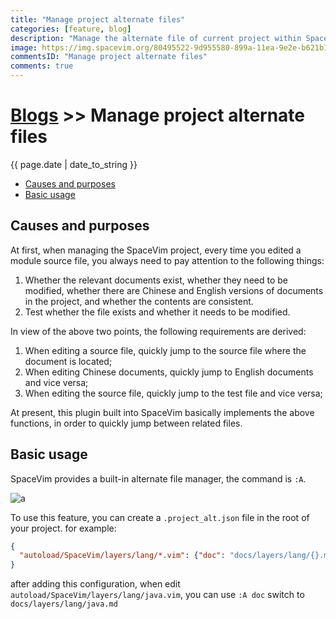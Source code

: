 ```yaml
---
title: "Manage project alternate files"
categories: [feature, blog]
description: "Manage the alternate file of current project within SpaceVim."
image: https://img.spacevim.org/80495522-9d955580-899a-11ea-9e2e-b621b1d821d8.png
commentsID: "Manage project alternate files"
comments: true
---
```


# [Blogs](../blog/) >> Manage project alternate files

{{ page.date | date_to_string }}


<!-- vim-markdown-toc GFM -->

- [Causes and purposes](#causes-and-purposes)
- [Basic usage](#basic-usage)

<!-- vim-markdown-toc -->

## Causes and purposes

At first, when managing the SpaceVim project,
every time you edited a module source file,
you always need to pay attention to the following things:

1. Whether the relevant documents exist, whether they need to be modified, whether there are Chinese and English versions of documents in the project, and whether the contents are consistent.
2. Test whether the file exists and whether it needs to be modified.

In view of the above two points, the following requirements are derived:

1. When editing a source file, quickly jump to the source file where the document is located;
2. When editing Chinese documents, quickly jump to English documents and vice versa;
3. When editing the source file, quickly jump to the test file and vice versa;

At present, this plugin built into SpaceVim basically implements the above functions, in order to quickly jump between related files.


## Basic usage

SpaceVim provides a built-in alternate file manager, the command is `:A`.

![a](https://img.spacevim.org/80495522-9d955580-899a-11ea-9e2e-b621b1d821d8.png)

To use this feature, you can create a `.project_alt.json` file in the root of your project. for example:

```json
{
  "autoload/SpaceVim/layers/lang/*.vim": {"doc": "docs/layers/lang/{}.md"},
}
```

after adding this configuration, when edit `autoload/SpaceVim/layers/lang/java.vim`,
you can use `:A doc` switch to `docs/layers/lang/java.md`
